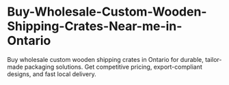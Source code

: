 # Buy-Wholesale-Custom-Wooden-Shipping-Crates-Near-me-in-Ontario
Buy wholesale custom wooden shipping crates in Ontario for durable, tailor-made packaging solutions. Get competitive pricing, export-compliant designs, and fast local delivery.
